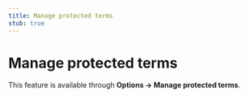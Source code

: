 ```yaml
---
title: Manage protected terms
stub: true
---
```


# Manage protected terms

This feature is available through **Options → Manage protected terms**.

